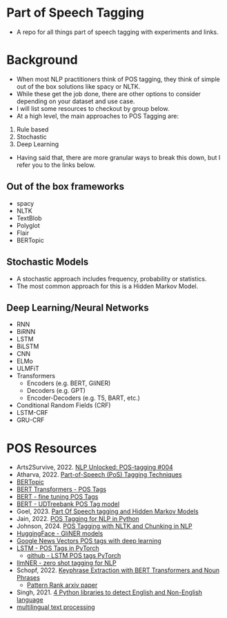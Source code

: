 # Part of Speech Tagging
* A repo for all things part of speech tagging with experiments and links.


# Background
* When most NLP practitioners think of POS tagging, they think of simple out of the box solutions like spacy or NLTK.
* While these get the job done, there are other options to consider depending on your dataset and use case.
* I will list some resources to checkout by group below.
* At a high level, the main approaches to POS Tagging are:
1. Rule based
2. Stochastic
3. Deep Learning
* Having said that, there are more granular ways to break this down, but I refer you to the links below.


## Out of the box frameworks
* spacy
* NLTK
* TextBlob
* Polyglot
* Flair
* BERTopic

## Stochastic Models
* A stochastic approach includes frequency, probability or statistics.
* The most common approach for this is a Hidden Markov Model.

## Deep Learning/Neural Networks
* RNN
* BiRNN
* LSTM
* BiLSTM
* CNN
* ELMo
* ULMFiT
* Transformers
  * Encoders (e.g. BERT, GliNER)
  * Decoders (e.g. GPT)
  * Encoder-Decoders (e.g. T5, BART, etc.)
* Conditional Random Fields (CRF)
* LSTM-CRF
* GRU-CRF



# POS Resources
* Arts2Survive, 2022. [NLP Unlocked: POS-tagging #004](https://medium.com/@pankajchandravanshi/nlp-unlocked-pos-tagging-004-447884b6030a)
* Atharva, 2022. [Part-of-Speech (PoS) Tagging Techniques](https://atharvamali24.medium.com/part-of-speech-pos-tagging-techniques-2ffa661af4a7#:~:text=Part%2Dof%2Dspeech%20(POS)%20tagging%2C%20a%20common,description%20assignment%20of%20the%20tokens.)
* [BERTopic](https://maartengr.github.io/BERTopic/api/representation/pos.html)
* [BERT Transformers - POS Tags](https://github.com/bentrevett/pytorch-pos-tagging/blob/master/2_transformer.ipynb)
* [BERT - fine tuning POS Tags](https://github.com/Kyubyong/nlp_made_easy/blob/master/Pos-tagging%20with%20Bert%20Fine-tuning.ipynb)
* [BERT - UDTreebank POS Tag model](https://github.com/soutsios/pos-tagger-bert)
* Goel, 2023. [Part Of Speech tagging and Hidden Markov Models](https://goelarna.medium.com/part-of-speech-tagging-and-hidden-markov-models-5d1b548ece00)
* Jain, 2022. [POS Tagging for NLP in Python](https://medium.com/@yashj302/pos-tagging-nlp-python-41df5243da78)
* Johnson, 2024. [POS Tagging with NLTK and Chunking in NLP](https://www.guru99.com/pos-tagging-chunking-nltk.html#:~:text=%2C%20TO%2C%20etc.-,POS%20tagger%20is%20used%20to%20assign%20grammatical%20information%20of%20each,group%20them%20into%20large%20units.)
* [HuggingFace - GliNER models](https://huggingface.co/spaces/tomaarsen/gliner_medium-v2.1)
* [Google News Vectors POS tags with deep learning](https://www.kaggle.com/code/gauravduttakiit/pos-tagging-part-1)
* [LSTM - POS Tags in PyTorch](https://www.youtube.com/watch?v=3SK4gaTfoyI)
   * [github - LSTM POS tags PyTorch](https://github.com/LeanManager/NLP-PyTorch)
* [llmNER - zero shot tagging for NLP](https://github.com/plncmm/llmner)
* Schopf, 2022. [Keyphrase Extraction with BERT Transformers and Noun Phrases](https://towardsdatascience.com/enhancing-keybert-keyword-extraction-results-with-keyphrasevectorizers-3796fa93f4db)
  * [Pattern Rank arxiv paper](https://arxiv.org/pdf/2210.05245)
* Singh, 2021. [4 Python libraries to detect English and Non-English language](https://towardsdatascience.com/4-python-libraries-to-detect-english-and-non-english-language-c82ad3efd430)
* [multilingual text processing](https://medium.com/starschema-blog/text-preprocessing-in-different-languages-for-natural-language-processing-in-python-fb106f70b554)
